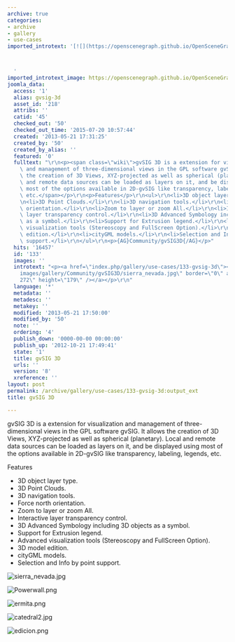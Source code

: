 ```yaml
---
archive: true
categories:
- archive
- gallery
- use-cases
imported_introtext: '[![](https://openscenegraph.github.io/OpenSceneGraphDotComBackup/OpenSceneGraph/www.openscenegraph.com/images/gallery/Community/gvSIG3D/sierra_nevada.jpg)](https://openscenegraph.github.io/OpenSceneGraphDotComBackup/OpenSceneGraph/www.openscenegraph.com/index.php/gallery/use-cases/133-gvsig-3d.html)



  '
imported_introtext_image: https://openscenegraph.github.io/OpenSceneGraphDotComBackup/OpenSceneGraph/www.openscenegraph.com/images/gallery/Community/gvSIG3D/sierra_nevada.jpg
joomla_data:
  access: '1'
  alias: gvsig-3d
  asset_id: '218'
  attribs: ''
  catid: '45'
  checked_out: '50'
  checked_out_time: '2015-07-20 10:57:44'
  created: '2013-05-21 17:31:25'
  created_by: '50'
  created_by_alias: ''
  featured: '0'
  fulltext: "\r\n<p><span class=\"wiki\">gvSIG 3D is a extension for visualization\
    \ and management of three-dimensional views in the GPL software gvSIG. It allows\
    \ the creation of 3D Views, XYZ-projected as well as spherical (planetary). Local\
    \ and remote data sources can be loaded as layers on it, and be displayed using\
    \ most of the options available in 2D-gvSIG like transparency, labeling, legends,\
    \ etc.</span></p>\r\n<p>Features</p>\r\n<ul>\r\n<li>3D object layer type.</li>\r\
    \n<li>3D Point Clouds.</li>\r\n<li>3D navigation tools.</li>\r\n<li>Force north\
    \ orientation.</li>\r\n<li>Zoom to layer or zoom All.</li>\r\n<li>Interactive\
    \ layer transparency control.</li>\r\n<li>3D Advanced Symbology including 3D objects\
    \ as a symbol.</li>\r\n<li>Support for Extrusion legend.</li>\r\n<li>Advanced\
    \ visualization tools (Stereoscopy and FullScreen Option).</li>\r\n<li>3D model\
    \ edition.</li>\r\n<li>cityGML models.</li>\r\n<li>Selection and Info by point\
    \ support.</li>\r\n</ul>\r\n<p>{AG}Community/gvSIG3D{/AG}</p>"
  hits: '16457'
  id: '133'
  images: ''
  introtext: "<p><a href=\"index.php/gallery/use-cases/133-gvsig-3d\"><img src=\"\
    images/gallery/Community/gvSIG3D/sierra_nevada.jpg\" border=\"0\" alt=\"\" width=\"\
    272\" height=\"179\" /></a></p>\r\n"
  language: '*'
  metadata: ''
  metadesc: ''
  metakey: ''
  modified: '2013-05-21 17:50:00'
  modified_by: '50'
  note: ''
  ordering: '4'
  publish_down: '0000-00-00 00:00:00'
  publish_up: '2012-10-21 17:49:41'
  state: '1'
  title: gvSIG 3D
  urls: ''
  version: '8'
  xreference: ''
layout: post
permalink: /archive/gallery/use-cases/133-gvsig-3d:output_ext
title: gvSIG 3D

---
```

gvSIG 3D is a extension for visualization and management of three-dimensional views in the GPL software gvSIG. It allows the creation of 3D Views, XYZ-projected as well as spherical (planetary). Local and remote data sources can be loaded as layers on it, and be displayed using most of the options available in 2D-gvSIG like transparency, labeling, legends, etc.


Features


* 3D object layer type.
* 3D Point Clouds.
* 3D navigation tools.
* Force north orientation.
* Zoom to layer or zoom All.
* Interactive layer transparency control.
* 3D Advanced Symbology including 3D objects as a symbol.
* Support for Extrusion legend.
* Advanced visualization tools (Stereoscopy and FullScreen Option).
* 3D model edition.
* cityGML models.
* Selection and Info by point support.




![sierra_nevada.jpg](https://openscenegraph.github.io/OpenSceneGraphDotComBackup/OpenSceneGraph/www.openscenegraph.com/images/gallery/Community/gvSIG3D/sierra_nevada.jpg)

![Powerwall.png](https://openscenegraph.github.io/OpenSceneGraphDotComBackup/OpenSceneGraph/www.openscenegraph.com/images/gallery/Community/gvSIG3D/Powerwall.png)

![ermita.png](https://openscenegraph.github.io/OpenSceneGraphDotComBackup/OpenSceneGraph/www.openscenegraph.com/images/gallery/Community/gvSIG3D/ermita.png)

![catedral2.jpg](https://openscenegraph.github.io/OpenSceneGraphDotComBackup/OpenSceneGraph/www.openscenegraph.com/images/gallery/Community/gvSIG3D/catedral2.jpg)

![edicion.png](https://openscenegraph.github.io/OpenSceneGraphDotComBackup/OpenSceneGraph/www.openscenegraph.com/images/gallery/Community/gvSIG3D/edicion.png)




